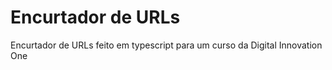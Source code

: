# Encurtador de URLs
Encurtador de URLs feito em typescript para um curso da Digital Innovation One
